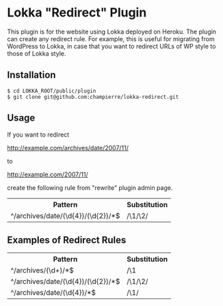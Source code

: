 # Lokka "Redirect" Plugin

This plugin is for the website using Lokka deployed on Heroku. The plugin can create any redirect rule. For example, this is useful for migrating from WordPress to Lokka, in case that you want to redirect URLs of WP style to those of Lokka style.

## Installation

    $ cd LOKKA_ROOT/public/plugin
    $ git clone git@github.com:champierre/lokka-redirect.git

## Usage

If you want to redirect

http://example.com/archives/date/2007/11/

to

http://example.com/2007/11/

create the following rule from "rewrite" plugin admin page.

<table>
  <tr>
    <th>Pattern</th>
    <th>Substitution</th>
  </tr>
  <tr>
    <td>^/archives/date/(\d{4})/(\d{2})/*$</td>
    <td>/\1/\2/</td>
  </tr>
</table>

## Examples of Redirect Rules

<table>
  <tr>
    <th>Pattern</th>
    <th>Substitution</th>
  </tr>
  <tr>
    <td>^/archives/(\d+)/*$</td>
    <td>/\1</td>
  </tr>
  <tr>
    <td>^/archives/date/(\d{4})/(\d{2})/*$</td>
    <td>/\1/\2/</td>
  </tr>
  <tr>
    <td>^/archives/date/(\d{4})/*$</td>
    <td>/\1/</td>
  </tr>
</table>
